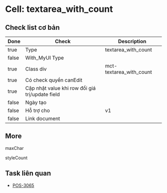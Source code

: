 # Cell: textarea\_with\_count

## Check list cơ bản

<table><thead><tr><th data-type="checkbox">Done</th><th>Check</th><th>Description</th></tr></thead><tbody><tr><td>true</td><td>Type</td><td>textarea_with_count</td></tr><tr><td>false</td><td>With_MyUI Type</td><td></td></tr><tr><td>true</td><td>Class div</td><td>mct-textarea_with_count</td></tr><tr><td>true</td><td>Có check quyền canEdit</td><td></td></tr><tr><td>true</td><td>Cập nhật value khi row đổi giá trị/update field</td><td></td></tr><tr><td>false</td><td>Ngày tạo</td><td></td></tr><tr><td>false</td><td>Hỗ trợ cho</td><td>v1</td></tr><tr><td>false</td><td>Link document</td><td></td></tr></tbody></table>

## More

maxChar

styleCount



## Task liên quan

* [POS-3065](https://allianceitscvn.atlassian.net/browse/POS-3055)

